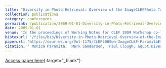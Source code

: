 ```yaml
---
title: "Diversity in Photo Retrieval: Overview of the ImageCLEFPhoto Task 2009"
collection: publications
category: conferences
permalink: /publication/2009-01-01-Diversity-in-Photo-Retrieval-Overview-of-the-ImageCLEFPhoto-Task-2009
date: 2009-01-01
venue: 'In the proceedings of Working Notes for CLEF 2009 Workshop co-located with the 13th European Conference on Digital Libraries (ECDL 2009) , Corf`u, Greece, September 30 - October 2, 2009'
bibtexurl: '/files/bib/Diversity-in-Photo-Retrieval-Overview-of-the-ImageCLEFPhoto-Task-2009.bib'
paperurl: 'https://ceur-ws.org/Vol-1175/CLEF2009wn-ImageCLEF-ParamitaEt2009.pdf'
citation: ' Monica Paramita,  Mark Sanderson,  Paul Clough, &quot;Diversity in Photo Retrieval: Overview of the ImageCLEFPhoto Task 2009.&quot; In the proceedings of Working Notes for CLEF 2009 Workshop co-located with the 13th European Conference on Digital Libraries (ECDL 2009) , Corf`u, Greece, September 30 - October 2, 2009, 2009.'
---
```

[Access paper here](https://ceur-ws.org/Vol-1175/CLEF2009wn-ImageCLEF-ParamitaEt2009.pdf){:target="_blank"}
